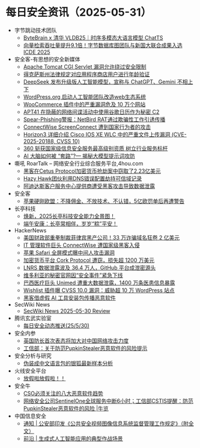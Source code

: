 # 每日安全资讯（2025-05-31）

- 字节跳动技术团队
  - [ByteBrain x 清华 VLDB25｜时序多模态大语言模型 ChatTS](https://mp.weixin.qq.com/s?__biz=MzI1MzYzMjE0MQ==&mid=2247514724&idx=1&sn=f536abfe75692348281235b43d1b092f)
  - [向量检索吞吐量提升9.1倍！字节数据库图团队与新国大联合成果入选 ICDE 2025](https://mp.weixin.qq.com/s?__biz=MzI1MzYzMjE0MQ==&mid=2247514724&idx=2&sn=853726173dcd19cdb7b3638e91831735)
- 安全客-有思想的安全新媒体
  - [Apache Tomcat CGI Servlet 漏洞允许绕过安全限制](https://www.anquanke.com/post/id/308023)
  - [得克萨斯州法律规定对应用程序商店用户进行年龄验证](https://www.anquanke.com/post/id/308019)
  - [DeepSeek 发布升级版人工智能模型，宣称与 ChatGPT、Gemini 不相上下](https://www.anquanke.com/post/id/308015)
  - [WordPress.org 启动人工智能团队改造web生态系统](https://www.anquanke.com/post/id/308011)
  - [WooCommerce 插件中的严重漏洞危及 10 万个网站](https://www.anquanke.com/post/id/308007)
  - [APT41 在隐蔽的网络间谍活动中使用谷歌日历作为秘密 C2](https://www.anquanke.com/post/id/308004)
  - [Spear-Phishing警报：NetBird RAT通过欺骗性工作引诱传播](https://www.anquanke.com/post/id/307997)
  - [ConnectWise ScreenConnect 遭到国家行为者的攻击](https://www.anquanke.com/post/id/307994)
  - [Horizon3 详细介绍 Cisco IOS XE WLC 中的严重文件上传漏洞 (CVE-2025-20188, CVSS 10)](https://www.anquanke.com/post/id/307990)
  - [360 斩获国家级信息安全服务最高级别资质 树立行业服务标杆](https://www.anquanke.com/post/id/307986)
  - [AI 大脑如何被 “套路”?— 揭秘大模型提示词攻防](https://www.anquanke.com/post/id/307983)
- 嘶吼 RoarTalk – 网络安全行业综合服务平台,4hou.com
  - [黑客在Cetus Protocol加密货币抢劫案中窃取了2.23亿美元](https://www.4hou.com/posts/gy9G)
  - [Hazy Hawk团伙利用DNS错误配置劫持可信域记录](https://www.4hou.com/posts/YZ9M)
  - [阿迪达斯客户服务中心提供商遭受黑客攻击导致数据泄露](https://www.4hou.com/posts/omgB)
- 安全客
  - [苹果硬刚欧盟：不降佣金、不放技术、不认错，5亿欧罚单后再遭警告](https://mp.weixin.qq.com/s?__biz=MzA5ODA0NDE2MA==&mid=2649788643&idx=1&sn=d8e3e999b9ed0aab6deeed99ca60d127)
- 长亭科技
  - [焕新，2025长亭科技安全能力全景图！](https://mp.weixin.qq.com/s?__biz=MzIwNDA2NDk5OQ==&mid=2651389301&idx=1&sn=7d716d4567f69346d7647a5dd0395b92)
  - [端午安康：长亭常相伴，岁岁“粽”平安！](https://mp.weixin.qq.com/s?__biz=MzIwNDA2NDk5OQ==&mid=2651389301&idx=2&sn=6d8908a177cdf9cbf0bc06effbc65e97)
- HackerNews
  - [美国财政部重拳制裁菲律宾黑产公司！33 万诈骗域名狂卷 2 亿美元​](https://hackernews.cc/archives/59038)
  - [IT 管理软件巨头 ConnectWise 遭国家级黑客入侵​](https://hackernews.cc/archives/59034)
  - [苹果 Safari 全屏模式曝中间人攻击漏洞](https://hackernews.cc/archives/59032)
  - [加密货币平台 Cork Protocol 遭窃，损失超 1200 万美元](https://hackernews.cc/archives/59029)
  - [LNRS 数据泄露波及 36.4 万人，GitHub 平台成泄密源头](https://hackernews.cc/archives/59027)
  - [维多利亚的秘密官网因“安全事件”紧急下线](https://hackernews.cc/archives/59023)
  - [巴西医疗巨头 Unimed 遭重大数据泄露，1400 万条医患信息暴露](https://hackernews.cc/archives/59020)
  - [Wishlist 插件曝 CVSS 10.0 漏洞：威胁超 10 万 WordPress 站点](https://hackernews.cc/archives/59017)
  - [黑客借虚假 AI 工具安装包传播恶意软件](https://hackernews.cc/archives/59015)
- SecWiki News
  - [SecWiki News 2025-05-30 Review](http://www.sec-wiki.com/?2025-05-30)
- 腾讯玄武实验室
  - [每日安全动态推送(25/5/30)](https://mp.weixin.qq.com/s?__biz=MzA5NDYyNDI0MA==&mid=2651960112&idx=1&sn=ccdad66140adde72a5ad9fa4d0de1a00)
- 安全内参
  - [英国防长首次表态将加大对中国网络攻击力度](https://mp.weixin.qq.com/s?__biz=MzI4NDY2MDMwMw==&mid=2247514452&idx=1&sn=83d6639d0ed34d9b8057aad8578e4a4b)
  - [工信部：关于防范PupkinStealer恶意软件的风险提示](https://mp.weixin.qq.com/s?__biz=MzI4NDY2MDMwMw==&mid=2247514452&idx=2&sn=7812b63f7e13c17780b3909c52e21dde)
- 安全分析与研究
  - [伪装成中文语言包的银狐最新样本分析](https://mp.weixin.qq.com/s?__biz=MzA4ODEyODA3MQ==&mid=2247492198&idx=1&sn=cb3dc6dc0262ce29d25f8a0daa3a6796)
- 火线安全平台
  - [放假啦放假啦！！](https://mp.weixin.qq.com/s?__biz=MzU4MjEwNzMzMg==&mid=2247494747&idx=1&sn=d4badebd90e2ac14b9a823e1dfdd515a)
- 安全牛
  - [CSO必须关注的八大恶意软件趋势](https://mp.weixin.qq.com/s?__biz=MjM5Njc3NjM4MA==&mid=2651137048&idx=1&sn=4a255bf18c7687f96ab7b1eef1afa9ac)
  - [网络安全公司SentinelOne全球服务中断6小时；工信部CSTIS提醒：防范PupkinStealer恶意软件的风险 |牛览](https://mp.weixin.qq.com/s?__biz=MjM5Njc3NjM4MA==&mid=2651137048&idx=2&sn=dc4befd71bb31a851794b61af11f8c0a)
- 中国信息安全
  - [通知 | 公安部印发《公共安全视频图像信息系统监督管理工作规定》（附全文）](https://mp.weixin.qq.com/s?__biz=MzA5MzE5MDAzOA==&mid=2664243333&idx=1&sn=6bd6a31d03bf7b51aae86c10874f0143)
  - [前沿 | 生成式人工智能应用的典型作战场景](https://mp.weixin.qq.com/s?__biz=MzA5MzE5MDAzOA==&mid=2664243333&idx=2&sn=0a3f6a2503145d119923f4aa04a4aea8)
